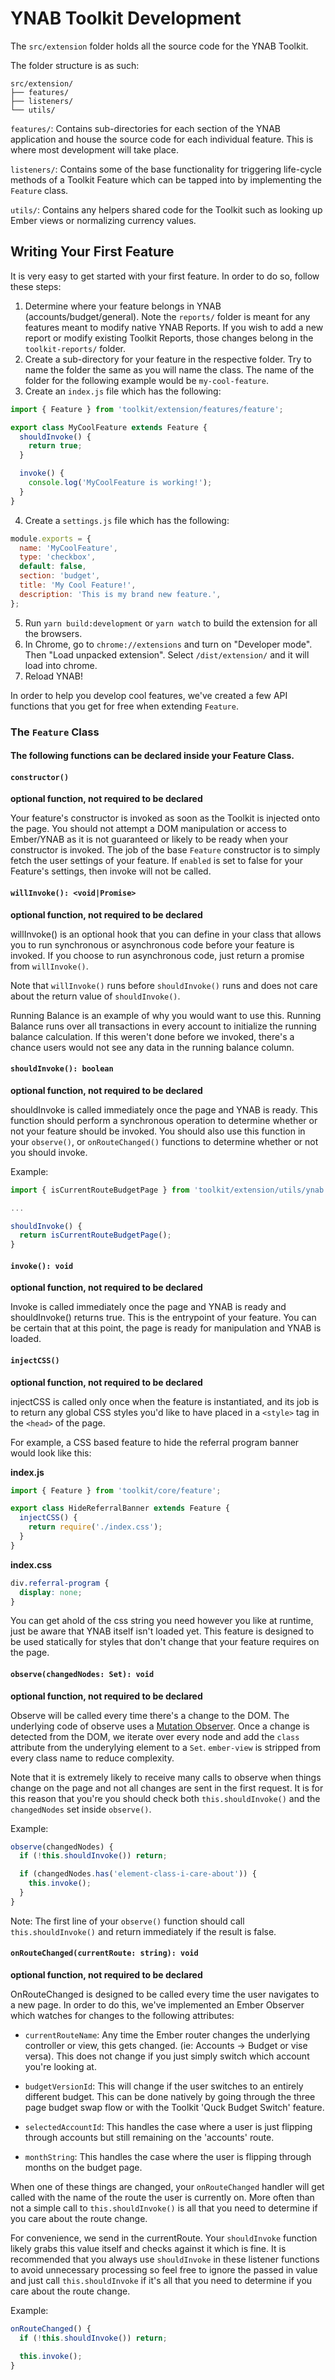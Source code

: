 # YNAB Toolkit Development

The `src/extension` folder holds all the source code for the YNAB Toolkit.

The folder structure is as such:

```
src/extension/
├── features/
├── listeners/
└── utils/
```

`features/`: Contains sub-directories for each section of the YNAB application
and house the source code for each individual feature. This is where most
development will take place.

`listeners/`: Contains some of the base functionality for triggering life-cycle methods
of a Toolkit Feature which can be tapped into by implementing the `Feature` class.

`utils/`: Contains any helpers shared code for the Toolkit such as looking up
Ember views or normalizing currency values.

## Writing Your First Feature

It is very easy to get started with your first feature. In order to do so,
follow these steps:

1. Determine where your feature belongs in YNAB (accounts/budget/general). Note the `reports/`
   folder is meant for any features meant to modify native YNAB Reports. If you wish to add a new
   report or modify existing Toolkit Reports, those changes belong in the `toolkit-reports/` folder.
2. Create a sub-directory for your feature in the respective folder. Try to name the folder the
   same as you will name the class. The name of the folder for the following example would be `my-cool-feature`.
3. Create an `index.js` file which has the following:
   <!-- spacing is intentionally weird here because of markdown -->

```javascript
import { Feature } from 'toolkit/extension/features/feature';

export class MyCoolFeature extends Feature {
  shouldInvoke() {
    return true;
  }

  invoke() {
    console.log('MyCoolFeature is working!');
  }
}
```

4. Create a `settings.js` file which has the following:
   <!-- spacing is intentionally weird here because of markdown -->

```javascript
module.exports = {
  name: 'MyCoolFeature',
  type: 'checkbox',
  default: false,
  section: 'budget',
  title: 'My Cool Feature!',
  description: 'This is my brand new feature.',
};
```

5. Run `yarn build:development` or `yarn watch` to build the extension for all the browsers.
6. In Chrome, go to `chrome://extensions` and turn on "Developer mode". Then "Load
   unpacked extension". Select `/dist/extension/` and it will load into chrome.
7. Reload YNAB!

In order to help you develop cool features, we've created a few API functions
that you get for free when extending `Feature`.

### The `Feature` Class

#### The following functions can be declared inside your Feature Class.

#### `constructor()`

**optional function, not required to be declared**

Your feature's constructor is invoked as soon as the Toolkit is injected onto
the page. You should not attempt a DOM manipulation or access to Ember/YNAB
as it is not guaranteed or likely to be ready when your constructor is invoked.
The job of the base `Feature` constructor is to simply fetch the user settings
of your feature. If `enabled` is set to false for your Feature's settings,
then invoke will not be called.

#### `willInvoke(): <void|Promise>`

**optional function, not required to be declared**

willInvoke() is an optional hook that you can define in your class that allows
you to run synchronous or asynchronous code before your feature is invoked. If
you choose to run asynchronous code, just return a promise from `willInvoke()`.

Note that `willInvoke()` runs before `shouldInvoke()` runs and does not care
about the return value of `shouldInvoke()`.

Running Balance is an example of why you would want to use this. Running Balance
runs over all transactions in every account to initialize the running balance
calculation. If this weren't done before we invoked, there's a chance users would
not see any data in the running balance column.

#### `shouldInvoke(): boolean`

**optional function, not required to be declared**

shouldInvoke is called immediately once the page and YNAB is ready. This function
should perform a synchronous operation to determine whether or not your feature
should be invoked. You should also use this function in your `observe()`, or
`onRouteChanged()` functions to determine whether or not you should invoke.

Example:

```javascript
import { isCurrentRouteBudgetPage } from 'toolkit/extension/utils/ynab';

...

shouldInvoke() {
  return isCurrentRouteBudgetPage();
}
```

#### `invoke(): void`

**optional function, not required to be declared**

Invoke is called immediately once the page and YNAB is ready and shouldInvoke()
returns true. This is the entrypoint of your feature. You can be certain that
at this point, the page is ready for manipulation and YNAB is loaded.

#### `injectCSS()`

**optional function, not required to be declared**

injectCSS is called only once when the feature is instantiated, and its job is to
return any global CSS styles you'd like to have placed in a `<style>` tag in the
`<head>` of the page.

For example, a CSS based feature to hide the referral program banner would look like this:

**index.js**

```javascript
import { Feature } from 'toolkit/core/feature';

export class HideReferralBanner extends Feature {
  injectCSS() {
    return require('./index.css');
  }
}
```

**index.css**

```css
div.referral-program {
  display: none;
}
```

You can get ahold of the css string you need however you like at runtime, just
be aware that YNAB itself isn't loaded yet. This feature is designed to be used
statically for styles that don't change that your feature requires on the page.

#### `observe(changedNodes: Set): void`

**optional function, not required to be declared**

Observe will be called every time there's a change to the DOM. The underlying
code of observe uses a [Mutation Observer][mutation-observer]. Once a change is
detected from the DOM, we iterate over every node and add the `class` attribute
from the underylying element to a `Set`. `ember-view` is stripped from every
class name to reduce complexity.

Note that it is extremely likely to receive many calls to observe when things
change on the page and not all changes are sent in the first request. It is for
this reason that you're you should check both `this.shouldInvoke()` and the
`changedNodes` set inside `observe()`.

Example:

```javascript
observe(changedNodes) {
  if (!this.shouldInvoke()) return;

  if (changedNodes.has('element-class-i-care-about')) {
    this.invoke();
  }
}
```

Note: The first line of your `observe()` function should call `this.shouldInvoke()`
and return immediately if the result is false.

#### `onRouteChanged(currentRoute: string): void`

**optional function, not required to be declared**

OnRouteChanged is designed to be called every time the user navigates to a new
page. In order to do this, we've implemented an Ember Observer which watches for
changes to the following attributes:

- `currentRouteName`: Any time the Ember router changes the underlying controller
  or view, this gets changed. (ie: Accounts -> Budget or vise versa). This does not
  change if you just simply switch which account you're looking at.

- `budgetVersionId`: This will change if the user switches to an entirely different
  budget. This can be done natively by going through the three page budget swap
  flow or with the Toolkit 'Quck Budget Switch' feature.

- `selectedAccountId`: This handles the case where a user is just flipping through
  accounts but still remaining on the 'accounts' route.

- `monthString`: This handles the case where the user is flipping through months
  on the budget page.

When one of these things are changed, your `onRouteChanged` handler will get called
with the name of the route the user is currently on. More often than not a simple
call to `this.shouldInvoke()` is all that you need to determine if you care about
the route change.

For convenience, we send in the currentRoute<String>. Your `shouldInvoke` function
likely grabs this value itself and checks against it which is fine. It is recommended
that you always use `shouldInvoke` in these listener functions to avoid
unnecessary processing so feel free to ignore the passed in value and just call
`this.shouldInvoke` if it's all that you need to determine if you care about the
route change.

Example:

```javascript
onRouteChanged() {
  if (!this.shouldInvoke()) return;

  this.invoke();
}
```

[mutation-observer]: https://developer.mozilla.org/en-US/docs/Web/API/MutationObserver
